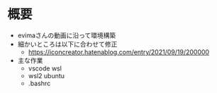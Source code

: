# 概要

* evimaさんの動画に沿って環境構築
* 細かいところは以下に合わせて修正
  * <https://iconcreator.hatenablog.com/entry/2021/09/19/200000>
* 主な作業
  * vscode wsl
  * wsl2 ubuntu
  * .bashrc
